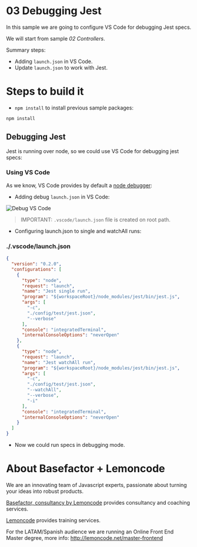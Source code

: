 # 03 Debugging Jest

In this sample we are going to configure VS Code for debugging Jest specs.

We will start from sample _02 Controllers_.

Summary steps:
 - Adding `launch.json` in VS Code.
 - Update `launch.json` to work with Jest.

# Steps to build it

- `npm install` to install previous sample packages:

```bash
npm install
```

## Debugging Jest

Jest is running over node, so we could use VS Code for debugging jest specs:

### Using VS Code

As we know, VS Code provides by default a [node debugger](https://code.visualstudio.com/Docs/editor/debugging):

- Adding debug `launch.json` in VS Code:

 ![Debug VS Code](../../frontend/99%20Readme%20Resources/03%20Debugging%20Jest/01%20Add%20launch.json%20file.png)

> IMPORTANT: `.vscode/launch.json` file is created on root path.

 - Configuring launch.json to single and watchAll runs:

### ./.vscode/launch.json

```json
{
  "version": "0.2.0",
  "configurations": [
    {
      "type": "node",
      "request": "launch",
      "name": "Jest single run",
      "program": "${workspaceRoot}/node_modules/jest/bin/jest.js",
      "args": [
        "-c",
        "./config/test/jest.json",
        "--verbose"
      ],
      "console": "integratedTerminal",
      "internalConsoleOptions": "neverOpen"
    },
    {
      "type": "node",
      "request": "launch",
      "name": "Jest watchAll run",
      "program": "${workspaceRoot}/node_modules/jest/bin/jest.js",
      "args": [
        "-c",
        "./config/test/jest.json",
        "--watchAll",
        "--verbose",
        "-i"
      ],
      "console": "integratedTerminal",
      "internalConsoleOptions": "neverOpen"
    }
  ]
}
```

- Now we could run specs in debugging mode.

# About Basefactor + Lemoncode

We are an innovating team of Javascript experts, passionate about turning your ideas into robust products.

[Basefactor, consultancy by Lemoncode](http://www.basefactor.com) provides consultancy and coaching services.

[Lemoncode](http://lemoncode.net/services/en/#en-home) provides training services.

For the LATAM/Spanish audience we are running an Online Front End Master degree, more info: http://lemoncode.net/master-frontend
